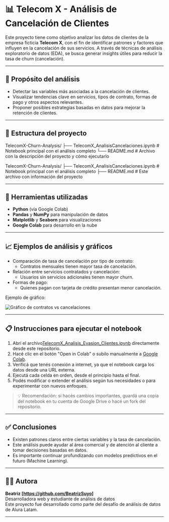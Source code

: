 
# 📊 Telecom X - Análisis de Cancelación de Clientes

Este proyecto tiene como objetivo analizar los datos de clientes de la empresa ficticia **Telecom X**, con el fin de identificar patrones y factores que influyen en la cancelación de sus servicios. A través de técnicas de análisis exploratorio de datos (EDA), se busca generar insights útiles para reducir la tasa de churn (cancelación).

---

## 🧠 Propósito del análisis

- Detectar las variables más asociadas a la cancelación de clientes.
- Visualizar tendencias clave en servicios, tipos de contrato, formas de pago y otros aspectos relevantes.
- Proponer posibles estrategias basadas en datos para mejorar la retención de clientes.

---

## 📁 Estructura del proyecto
TelecomX-Churn-Analysis/
├── TelecomX_AnalisisCancelaciones.ipynb   # Notebook principal con el análisis completo
└── README.md                              # Archivo con la descripción del proyecto y cómo ejecutarlo

TelecomX-Churn-Analysis/
├── TelecomX_AnalisisCancelaciones.ipynb # Notebook principal con el análisis completo
├── README.md # Este archivo con información del proyecto

---

## 📌 Herramientas utilizadas

- **Python** (vía Google Colab)
- **Pandas** y **NumPy** para manipulación de datos
- **Matplotlib** y **Seaborn** para visualizaciones
- **Google Colab** para desarrollo en la nube

---

## 📈 Ejemplos de análisis y gráficos

- Comparación de tasa de cancelación por tipo de contrato:
  - Contratos mensuales tienen mayor tasa de cancelación.
- Relación entre servicios contratados y cancelación:
  - Usuarios sin servicios adicionales tienen mayor churn.
- Formas de pago:
  - Quienes pagan con tarjeta de crédito presentan menor cancelación.

Ejemplo de gráfico:

![Gráfico de contratos vs cancelaciones](inserta_aquí_la_URL_si_subes_imágenes)

---
## 📋 Instrucciones para ejecutar el notebook
1. Abrí el archivo[TelecomX_Analisis_Evasion_Clientes.ipynb](TelecomX_Analisis_Evasion_Clientes.ipynb) directamente desde este repositorio.
2. Hacé clic en el botón "Open in Colab" o subilo manualmente a [Google Colab](https://colab.research.google.com/).
3. Verificá que tenés conexión a internet, ya que el notebook carga los datos desde una URL externa.
4. Ejecutá cada celda en orden, desde el principio hasta el final.
5. Podés modificar o extender el análisis según tus necesidades o para experimentar con nuevos enfoques.

> 💡 Recomendación: si hacés cambios importantes, guardá una copia del notebook en tu cuenta de Google Drive o hacé un fork del repositorio.

---

## ✅ Conclusiones

- Existen patrones claros entre ciertas variables y la tasa de cancelación.
- Este análisis puede ayudar al área comercial y de atención al cliente a tomar decisiones basadas en datos.
- Es importante continuar profundizando con modelos predictivos en el futuro (Machine Learning).

---

## 👩‍💻 Autora

**Beatriz [https://github.com/BeatrizSuyo]**  
Desarrolladora web y estudiante de análisis de datos  
Este proyecto fue desarrollado como parte del desafío de análisis de datos de Alura Latam.

---

